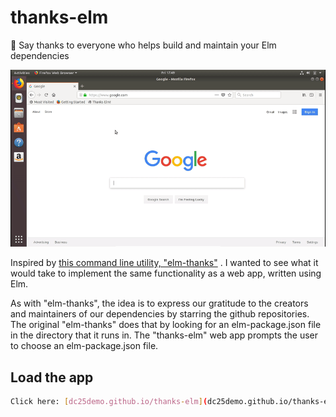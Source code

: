 # thanks-elm
🌟 Say thanks to everyone who helps build and maintain your Elm dependencies

![Example gif](https://github.com/dc25demo/thanks-elm/raw/master/thanksElmVideoB854.gif)

Inspired by [this command line utility, "elm-thanks"](https://github.com/zwilias/elm-thanks) .  I wanted to see what it would take to implement the same functionality as a web app, written using Elm.

As with "elm-thanks", the idea is to express our gratitude to the creators and maintainers of our dependencies by starring the github repositories. The original "elm-thanks" does that by looking for an elm-package.json file in the directory that it runs in.  The "thanks-elm" web app prompts the user to choose an elm-package.json file.

## Load the app

```sh
Click here: [dc25demo.github.io/thanks-elm](dc25demo.github.io/thanks-elm).  
```

